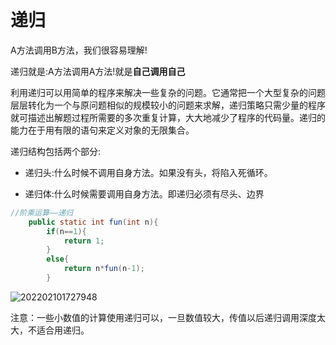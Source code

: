 # 递归

A方法调用B方法，我们很容易理解!

递归就是:A方法调用A方法!就是**自己调用自己**



利用递归可以用简单的程序来解决一些复杂的问题。它通常把一个大型复杂的问题层层转化为一个与原问题相似的规模较小的问题来求解，递归策略只需少量的程序就可描述出解题过程所需要的多次重复计算，大大地减少了程序的代码量。递归的能力在于用有限的语句来定义对象的无限集合。



递归结构包括两个部分:

- 递归头:什么时候不调用自身方法。如果没有头，将陷入死循环。

- 递归体:什么时候需要调用自身方法。即递归必须有尽头、边界

```java
//阶乘运算——递归
    public static int fun(int n){
        if(n==1){
            return 1;
        }
        else{
            return n*fun(n-1);
        }
```

![202202101727948](https://img.yatjay.top/md/202203261100350.png)

注意：一些小数值的计算使用递归可以，一旦数值较大，传值以后递归调用深度太大，不适合用递归。